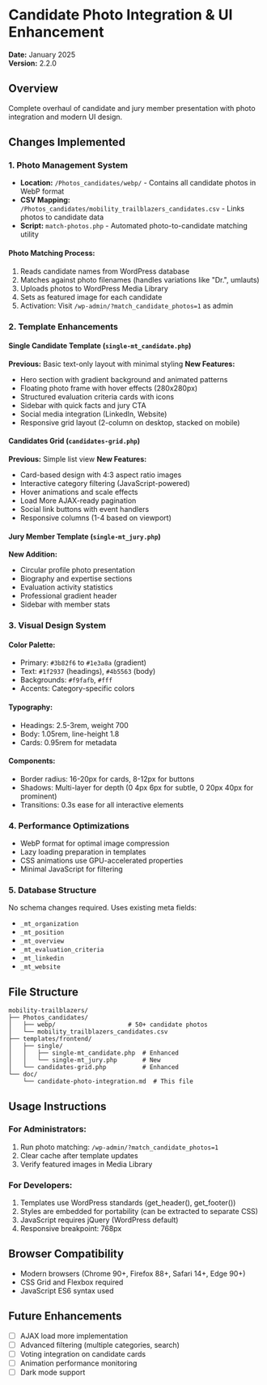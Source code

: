 # Candidate Photo Integration & UI Enhancement
**Date:** January 2025  
**Version:** 2.2.0

## Overview
Complete overhaul of candidate and jury member presentation with photo integration and modern UI design.

## Changes Implemented

### 1. Photo Management System
- **Location:** `/Photos_candidates/webp/` - Contains all candidate photos in WebP format
- **CSV Mapping:** `/Photos_candidates/mobility_trailblazers_candidates.csv` - Links photos to candidate data
- **Script:** `match-photos.php` - Automated photo-to-candidate matching utility

#### Photo Matching Process:
1. Reads candidate names from WordPress database
2. Matches against photo filenames (handles variations like "Dr.", umlauts)
3. Uploads photos to WordPress Media Library
4. Sets as featured image for each candidate
5. Activation: Visit `/wp-admin/?match_candidate_photos=1` as admin

### 2. Template Enhancements

#### Single Candidate Template (`single-mt_candidate.php`)
**Previous:** Basic text-only layout with minimal styling
**New Features:**
- Hero section with gradient background and animated patterns
- Floating photo frame with hover effects (280x280px)
- Structured evaluation criteria cards with icons
- Sidebar with quick facts and jury CTA
- Social media integration (LinkedIn, Website)
- Responsive grid layout (2-column on desktop, stacked on mobile)

#### Candidates Grid (`candidates-grid.php`)
**Previous:** Simple list view
**New Features:**
- Card-based design with 4:3 aspect ratio images
- Interactive category filtering (JavaScript-powered)
- Hover animations and scale effects
- Load More AJAX-ready pagination
- Social link buttons with event handlers
- Responsive columns (1-4 based on viewport)

#### Jury Member Template (`single-mt_jury.php`)
**New Addition:**
- Circular profile photo presentation
- Biography and expertise sections
- Evaluation activity statistics
- Professional gradient header
- Sidebar with member stats

### 3. Visual Design System

#### Color Palette:
- Primary: `#3b82f6` to `#1e3a8a` (gradient)
- Text: `#1f2937` (headings), `#4b5563` (body)
- Backgrounds: `#f9fafb`, `#fff`
- Accents: Category-specific colors

#### Typography:
- Headings: 2.5-3rem, weight 700
- Body: 1.05rem, line-height 1.8
- Cards: 0.95rem for metadata

#### Components:
- Border radius: 16-20px for cards, 8-12px for buttons
- Shadows: Multi-layer for depth (0 4px 6px for subtle, 0 20px 40px for prominent)
- Transitions: 0.3s ease for all interactive elements

### 4. Performance Optimizations
- WebP format for optimal image compression
- Lazy loading preparation in templates
- CSS animations use GPU-accelerated properties
- Minimal JavaScript for filtering

### 5. Database Structure
No schema changes required. Uses existing meta fields:
- `_mt_organization`
- `_mt_position`
- `_mt_overview`
- `_mt_evaluation_criteria`
- `_mt_linkedin`
- `_mt_website`

## File Structure
```
mobility-trailblazers/
├── Photos_candidates/
│   ├── webp/                    # 50+ candidate photos
│   └── mobility_trailblazers_candidates.csv
├── templates/frontend/
│   ├── single/
│   │   ├── single-mt_candidate.php  # Enhanced
│   │   └── single-mt_jury.php       # New
│   └── candidates-grid.php          # Enhanced
└── doc/
    └── candidate-photo-integration.md  # This file
```

## Usage Instructions

### For Administrators:
1. Run photo matching: `/wp-admin/?match_candidate_photos=1`
2. Clear cache after template updates
3. Verify featured images in Media Library

### For Developers:
1. Templates use WordPress standards (get_header(), get_footer())
2. Styles are embedded for portability (can be extracted to separate CSS)
3. JavaScript requires jQuery (WordPress default)
4. Responsive breakpoint: 768px

## Browser Compatibility
- Modern browsers (Chrome 90+, Firefox 88+, Safari 14+, Edge 90+)
- CSS Grid and Flexbox required
- JavaScript ES6 syntax used

## Future Enhancements
- [ ] AJAX load more implementation
- [ ] Advanced filtering (multiple categories, search)
- [ ] Voting integration on candidate cards
- [ ] Animation performance monitoring
- [ ] Dark mode support
